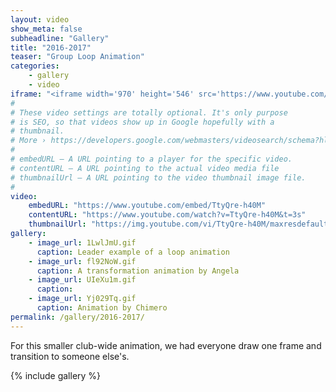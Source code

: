 ```yaml
---
layout: video
show_meta: false
subheadline: "Gallery"
title: "2016-2017"
teaser: "Group Loop Animation"
categories:
    - gallery
    - video
iframe: "<iframe width='970' height='546' src='https://www.youtube.com/embed/TtyQre-h40M' frameborder='0' allowfullscreen></iframe>"
#
# These video settings are totally optional. It's only purpose
# is SEO, so that videos show up in Google hopefully with a 
# thumbnail.
# More › https://developers.google.com/webmasters/videosearch/schema?hl=en&rd=1
#
# embedURL – A URL pointing to a player for the specific video.
# contentURL – A URL pointing to the actual video media file
# thumbnailUrl – A URL pointing to the video thumbnail image file.
#
video:
    embedURL: "https://www.youtube.com/embed/TtyQre-h40M"
    contentURL: "https://www.youtube.com/watch?v=TtyQre-h40M&t=3s"
    thumbnailUrl: "https://img.youtube.com/vi/TtyQre-h40M/maxresdefault.jpg"
gallery:
    - image_url: 1LwlJmU.gif
      caption: Leader example of a loop animation
    - image_url: fl92NoW.gif
      caption: A transformation animation by Angela
    - image_url: UIeXu1m.gif
      caption: 
    - image_url: Yj029Tq.gif
      caption: Animation by Chimero
permalink: /gallery/2016-2017/
---
```

<!--more-->

For this smaller club-wide animation, we had everyone draw one frame and transition to someone else's.

{% include gallery %}
